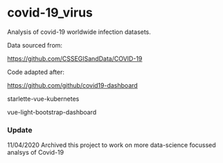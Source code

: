 # covid-19_virus

Analysis of covid-19 worldwide infection datasets.

Data sourced from:

https://github.com/CSSEGISandData/COVID-19


Code adapted after:

https://github.com/github/covid19-dashboard

starlette-vue-kubernetes

vue-light-bootstrap-dashboard

### Update

11/04/2020 Archived this project to work on more data-science focussed analsys of Covid-19



